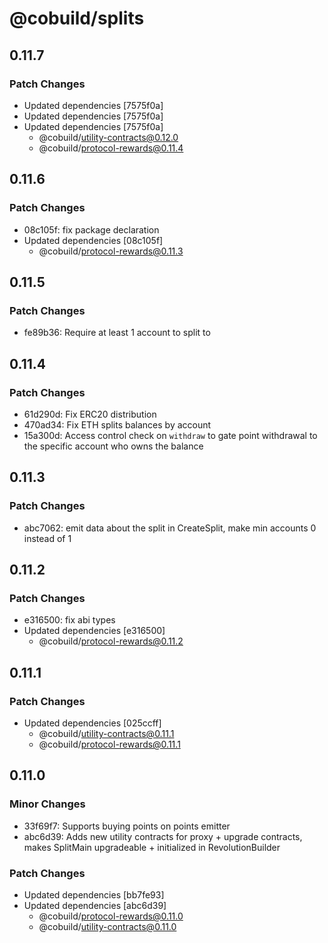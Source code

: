 # @cobuild/splits

## 0.11.7

### Patch Changes

- Updated dependencies [7575f0a]
- Updated dependencies [7575f0a]
- Updated dependencies [7575f0a]
  - @cobuild/utility-contracts@0.12.0
  - @cobuild/protocol-rewards@0.11.4

## 0.11.6

### Patch Changes

- 08c105f: fix package declaration
- Updated dependencies [08c105f]
  - @cobuild/protocol-rewards@0.11.3

## 0.11.5

### Patch Changes

- fe89b36: Require at least 1 account to split to

## 0.11.4

### Patch Changes

- 61d290d: Fix ERC20 distribution
- 470ad34: Fix ETH splits balances by account
- 15a300d: Access control check on `withdraw` to gate point withdrawal to the specific account who owns the balance

## 0.11.3

### Patch Changes

- abc7062: emit data about the split in CreateSplit, make min accounts 0 instead of 1

## 0.11.2

### Patch Changes

- e316500: fix abi types
- Updated dependencies [e316500]
  - @cobuild/protocol-rewards@0.11.2

## 0.11.1

### Patch Changes

- Updated dependencies [025ccff]
  - @cobuild/utility-contracts@0.11.1
  - @cobuild/protocol-rewards@0.11.1

## 0.11.0

### Minor Changes

- 33f69f7: Supports buying points on points emitter
- abc6d39: Adds new utility contracts for proxy + upgrade contracts, makes SplitMain upgradeable + initialized in RevolutionBuilder

### Patch Changes

- Updated dependencies [bb7fe93]
- Updated dependencies [abc6d39]
  - @cobuild/protocol-rewards@0.11.0
  - @cobuild/utility-contracts@0.11.0
